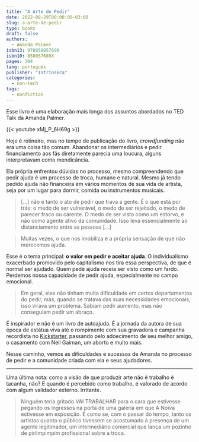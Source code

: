 ```yaml
---
title: "A Arte de Pedir"
date: 2022-08-29T00:00:00-03:00
slug: a-arte-de-pedir
type: books
draft: false
authors:
  - Amanda Palmer
isbn13: 978858057690
isbn10: 858057689X
pages: 304
lang: português
publisher: "Intrínseca"
categories:
  - non-tech
tags:
  - nonfiction
---
```

Esse livro é uma elaboração mais longa dos assuntos abordados no TED Talk da Amanda Palmer.

{{< youtube xMj_P_6H69g >}}

Hoje é rotineiro, mas no tempo de publicação do livro, *crowdfunding* não era uma coisa tão comum. Abandonar os intermediários e pedir financiamento aos fãs diretamente parecia uma loucura, alguns interpretavam como mendicância.

Ela própria enfrentou dúvidas no processo, mesmo compreendendo que pedir ajuda é um processo de troca, humano e natural. Mesmo já tendo pedido ajuda não financeira em vários momentos de sua vida de artista, seja por um lugar para dormir, comida ou instrumentos musicais.

> [...] não é tanto o ato de pedir que trava a gente. É o que está por trás: o medo de ser vulnerável, o medo de ser rejeitado, o medo de parecer fraco ou carente. O medo de ser visto como um estorvo, e não como agente ativo da comunidade. Isso leva essencialmente ao distanciamento entre as pessoas [...]

> Muitas vezes, o que nos imobiliza é a própria sensação de que não merecemos ajuda.

Esse é o tema principal: **o valor em pedir e aceitar ajuda**. O individualismo exacerbado promovido pelo capitalismo nos tira essa perspectiva, de que é normal ser ajudado. Quem pede ajuda receia ser visto como um fardo. Perdemos nossa capacidade de pedir ajuda, especialmente no campo emocional.

> Em geral, eles não tinham muita dificuldade em certos departamentos do pedir, mas, quando se tratava das suas necessidades emocionais, isso virava um problema. Sabiam pedir aumento, mas não conseguiam pedir um abraço.

É inspirador e não é um livro de autoajuda. É a jornada da autora de sua época de estátua viva até o rompimento com sua gravadora e campanha recordista no [Kickstarter](https://www.kickstarter.com/), passando pelo adoecimento de seu melhor amigo, o casamento com Neil Gaiman, um aborto e muito mais.

Nesse caminho, vemos as dificuldades e sucessos de Amanda no processo de pedir e a comunidade criada com ela e seus ajudadores.

----

Uma última nota: como a visão de que produzir arte não é trabalho é tacanha, não? E quando é percebido como trabalho, é valorado de acordo com algum validador externo. Irritante.

> Ninguém teria gritado VAI TRABALHAR para o cara que estivesse pegando os ingressos na porta de uma galeria em que A Noiva estivesse em exposição. É como se, com o passar do tempo, tanto os artistas quanto o público tivessem se acostumado à presença de um agente legitimador, um intermediário comercial que lança um pozinho de pirlimpimpim profissional sobre a troca.
